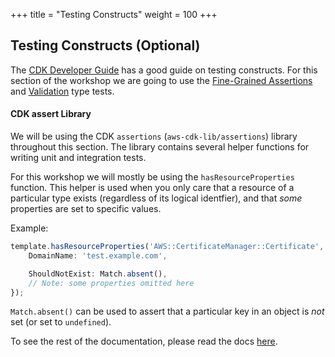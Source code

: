 +++
title = "Testing Constructs"
weight = 100
+++

## Testing Constructs (Optional)

The [CDK Developer Guide](https://docs.aws.amazon.com/cdk/latest/guide/testing.html) has a good guide on
testing constructs. For this section of the workshop we are going to use the [Fine-Grained Assertions](https://docs.aws.amazon.com/cdk/latest/guide/testing.html#testing_fine_grained)
and [Validation](https://docs.aws.amazon.com/cdk/latest/guide/testing.html#testing_validation) type tests.

#### CDK assert Library

We will be using the CDK `assertions` (`aws-cdk-lib/assertions`) library throughout this section.
The library contains several helper functions for writing unit and integration tests.


For this workshop we will mostly be using the `hasResourceProperties` function. This helper is used when you
only care that a resource of a particular type exists (regardless of its logical identfier), and that _some_
properties are set to specific values.

Example:

```ts
template.hasResourceProperties('AWS::CertificateManager::Certificate', {
    DomainName: 'test.example.com',

    ShouldNotExist: Match.absent(),
    // Note: some properties omitted here
});
```

`Match.absent()` can be used to assert that a particular key in an object is *not* set (or set to `undefined`).

To see the rest of the documentation, please read the docs [here](https://docs.aws.amazon.com/cdk/api/latest/docs/assertions-readme.html).
